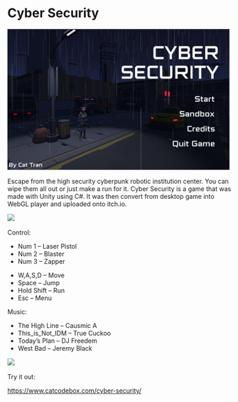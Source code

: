 # Cyber Security 
<img src="git-imgs/title.png" width="500" />

Escape from the high security cyberpunk robotic institution center. You can wipe them all out or just make a run for it. Cyber Security is a game that was made with Unity using C#. It was then convert from desktop game into WebGL player and uploaded onto itch.io.

<img src="git-imgs/shoot.gif" width="500" />

Control:
- Num 1 – Laser Pistol
- Num 2 – Blaster
- Num 3 – Zapper

<p></p>

- W,A,S,D – Move
- Space – Jump
- Hold Shift – Run
- Esc – Menu

<p></p>

Music:
- The High Line – Causmic A
- This_is_Not_IDM – True Cuckoo
- Today’s Plan – DJ Freedem
- West Bad – Jeremy Black

<img src="git-imgs/lose.gif" width="500" />

Try it out:

https://www.catcodebox.com/cyber-security/
